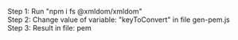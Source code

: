 Step 1: Run "npm i fs @xmldom/xmldom" <br>
Step 2: Change value of variable: "keyToConvert" in file gen-pem.js <br>
Step 3: Result in file: pem
